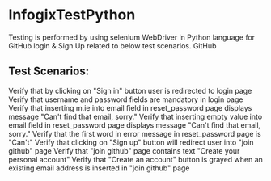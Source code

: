 # InfogixTestPython
Testing is performed by using selenium WebDriver in Python language for GitHub login & Sign Up related to below test scenarios. GitHub

## Test Scenarios:
Verify that by clicking on "Sign in" button user is redirected to login page
Verify that username and password fields are mandatory in login page
Verify that inserting m.ie into email field in reset_password page displays message "Can't find that email, sorry."
Verify that inserting empty value into email field in reset_password page displays message "Can't find that email, sorry."
Verify that the first word in error message in reset_password page is "Can't"
Verify that clicking on "Sign up" button will redirect user into "join github" page
Verify that "join github" page contains text "Create your personal account"
Verify that "Create an account" button is grayed when an existing email address is inserted in "join github" page
